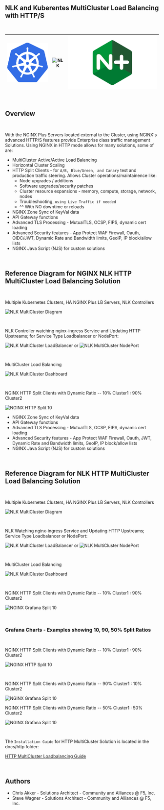 
## NLK and Kuberentes MultiCluster Load Balancing with HTTP/S

<br/>

![Kubernetes](../media/kubernetes-icon.png) | ![NLK](../media/nlk-logo.png)| ![NGINX Plus](../media/nginx-plus-icon.png)
--- | --- | ---

<br/>

## Overview

<br/>

With the NGINX Plus Servers located external to the Cluster, using NGINX's advanced HTTP/S features provide Enterprise class traffic management Solutions.  Using NGINX in HTTP mode allows for many solutions, some of are:
  
- MultiCluster Active/Active Load Balancing
- Horizontal Cluster Scaling
- HTTP Split Clients - for `A/B, Blue/Green, and Canary` test and production traffic steering.  Allows Cluster operations/maintainence like:
  - Node upgrades / additions
  - Software upgrades/security patches
  - Cluster resource expansions - memory, compute, storage, network, nodes
  - Troubleshooting, `using Live Traffic if needed`
  - ^^ With NO downtime or reloads
- NGINX Zone Sync of KeyVal data
- API Gateway functions
- Advanced TLS Processing - MutualTLS, OCSP, FIPS, dynamic cert loading
- Advanced Security features - App Protect WAF Firewall, Oauth, OIDC/JWT, Dynamic Rate and Bandwidth limits, GeoIP, IP block/allow lists
- NGINX Java Script (NJS) for custom solutions

<br/>

## Reference Diagram for NGINX NLK HTTP MultiCluster Load Balancing Solution

<br/>

Multiple Kubernetes Clusters, HA NGINX Plus LB Servers, NLK Controllers

![NLK MultiCluster Diagram](../media/nlk-multicluster-config.png)


<br/>

NLK Controller watching nginx-ingress Service and Updating HTTP Upstreams; for Service Type Loadbalancer or NodePort:

![NLK MultiCluster LoadBalancer](../media/nlk-cluster1-add-loadbalancer.png)
or
![NLK MultiCluster NodePort](../media/nlk-cluster1-add-nodeport.png)

<br/>

MultiCluster Load Balancing

![NLK MultiCluster Dashboard](../media/nlk-multicluster-upstreams.png)

<br/>

NGINX HTTP Split Clients with Dynamic Ratio -- 10% Cluster1 : 90% Cluster2 

![NGINX HTTP Split 10](../media/nlk-clusters-10.png)

- NGINX Zone Sync of KeyVal data
- API Gateway functions
- Advanced TLS Processing - MutualTLS, OCSP, FIPS, dynamic cert loading
- Advanced Security features - App Protect WAF Firewall, Oauth, JWT, Dynamic Rate and Bandwidth limits, GeoIP, IP block/allow lists
- NGINX Java Script (NJS) for custom solutions

<br/>

## Reference Diagram for NLK HTTP MultiCluster Load Balancing Solution

<br/>

Multiple Kubernetes Clusters, HA NGINX Plus LB Servers, NLK Controllers

![NLK MultiCluster Diagram](../media/nlk-multicluster-config.png)


<br/>

NLK Watching nginx-ingress Service and Updating HTTP Upstreams; Service Type Loadbalancer or NodePort:

![NLK MultiCluster LoadBalancer](../media/nlk-cluster1-add-loadbalancer.png)
or
![NLK MultiCluster NodePort](../media/nlk-cluster1-add-nodeport.png)

<br/>

MultiCluster Load Balancing

![NLK MultiCluster Dashboard](../media/nlk-multicluster-upstreams.png)

<br/>

NGINX HTTP Split Clients with Dynamic Ratio -- 10% Cluster1 : 90% Cluster2 

![NGINX Grafana Split 10](../media/nlk-clusters-10.png)

<br/>

### Grafana Charts - Examples showing 10, 90, 50% Split Ratios

<br/>

NGINX HTTP Split Clients with Dynamic Ratio -- 10% Cluster1 : 90% Cluster2 

![NGINX HTTP Split 10](../media/nlk-grafana-reqs-10.png)

<br/>

NGINX HTTP Split Clients with Dynamic Ratio -- 90% Cluster1 : 10% Cluster2 

![NGINX Grafana Split 10](../media/nlk-grafana-reqs-90.png)
<br/>

NGINX HTTP Split Clients with Dynamic Ratio -- 50% Cluster1 : 50% Cluster2 

![NGINX Grafana Split 10](../media/nlk-grafana-reqs-50.png)

<br/>

The `Installation Guide` for HTTP MultiCluster Solution is located in the docs/http folder:

[HTTP MultiCluster Loadbalancing Guide](../http/http-installation-guide.md)

<br/>

## Authors
- Chris Akker - Solutions Architect - Community and Alliances @ F5, Inc.
- Steve Wagner - Solutions Architect - Community and Alliances @ F5, Inc.
